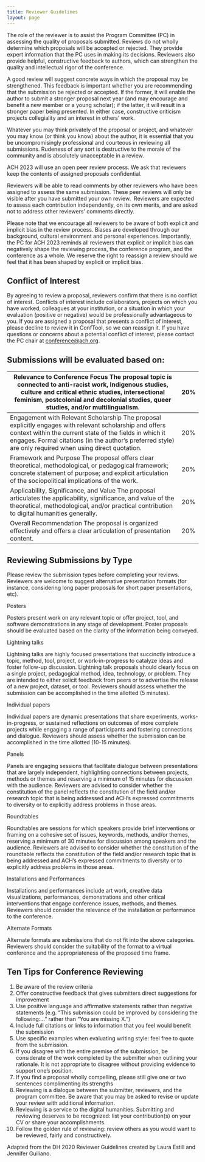 ```yaml
---
title: Reviewer Guidelines
layout: page
---
```

The role of the reviewer is to assist the Program Committee (PC) in assessing the quality of proposals submitted. Reviews do not wholly determine which proposals will be accepted or rejected. They provide expert information that the PC uses in making its decisions. Reviewers also provide helpful, constructive feedback to authors, which can strengthen the quality and intellectual rigor of the conference.

A good review will suggest concrete ways in which the proposal may be strengthened. This feedback is important whether you are recommending that the submission be rejected or accepted. If the former, it will enable the author to submit a stronger proposal next year (and may encourage and benefit a new member or a young scholar); if the latter, it will result in a stronger paper being presented. In either case, constructive criticism projects collegiality and an interest in others’ work.

Whatever you may think privately of the proposal or project, and whatever you may know (or think you know) about the author, it is essential that you be uncompromisingly professional and courteous in reviewing all submissions. Rudeness of any sort is destructive to the morale of the community and is absolutely unacceptable in a review.

ACH 2023 will use an open peer review process. We ask that reviewers keep the contents of assigned proposals confidential.

Reviewers will be able to read comments by other reviewers who have been assigned to assess the same submission. These peer reviews will only be visible after you have submitted your own review.  Reviewers are expected to assess each contribution independently, on its own merits, and are asked not to address other reviewers’ comments directly.

Please note that we encourage all reviewers to be aware of both explicit and implicit bias in the review process. Biases are developed through our background, cultural environment and personal experiences. Importantly, the PC for ACH 2023 reminds all reviewers that explicit or implicit bias can negatively shape the reviewing process, the conference program, and the conference as a whole. We reserve the right to reassign a review should we feel that it has been shaped by explicit or implicit bias.

## Conflict of Interest

By agreeing to review a proposal, reviewers confirm that there is no conflict of interest. Conflicts of interest include collaborators, projects on which you have worked, colleagues at your institution, or a situation in which your evaluation (positive or negative) would be professionally advantageous to you. If you are assigned a proposal that presents a conflict of interest, please decline to review it in ConfTool, so we can reassign it. If you have questions or concerns about a potential conflict of interest, please contact the PC chair at conference@ach.org.

## Submissions will be evaluated based on:

| Relevance to Conference Focus The proposal topic is connected to anti-racist work, Indigenous studies, culture and critical ethnic studies, intersectional feminism, postcolonial and decolonial studies, queer studies, and/or multilingualism.                                | 20% |
|------------------------------------------------------------------------------------------------------------------------------------------------------------------------------------------------|-----|
| Engagement with Relevant Scholarship The proposal explicitly engages with relevant scholarship and offers context within the current state of the fields in which it engages. Formal citations (in the author’s preferred style) are only required when using direct quotation. | 20% |
| Framework and Purpose The proposal offers clear theoretical, methodological, or pedagogical framework; concrete statement of purpose; and explicit articulation of the sociopolitical implications of the work.                                                                 | 20% |
| Applicability, Significance, and Value The proposal articulates the applicability, significance, and value of the theoretical, methodological, and/or practical contribution to digital humanities generally.                                                                   | 20% |
| Overall Recommendation The proposal is organized effectively and offers a clear articulation of presentation content.                                                                                                                                                           | 20% |



## Reviewing Submissions by Type

Please review the submission types before completing your reviews. Reviewers are welcome to suggest alternative presentation formats (for instance, considering long paper proposals for short paper presentations, etc).

Posters

Posters present work on any relevant topic or offer project, tool, and software demonstrations in any stage of development. Poster proposals should be evaluated based on the clarity of the information being conveyed.

Lightning talks

Lightning talks are highly focused presentations that succinctly introduce a topic, method, tool, project, or work-in-progress to catalyze ideas and foster follow-up discussion. Lightning talk proposals should clearly focus on a single project, pedagogical method, idea, technology, or problem. They are intended to either solicit feedback from peers or to advertise the release of a new project, dataset, or tool. Reviewers should assess whether the submission can be accomplished in the time allotted (5 minutes).

Individual papers

Individual papers are dynamic presentations that share experiments, works-in-progress, or sustained reflections on outcomes of more complete projects while engaging a range of participants and fostering connections and dialogue. Reviewers should assess whether the submission can be accomplished in the time allotted (10-15 minutes).

Panels

Panels are engaging sessions that facilitate dialogue between presentations that are largely independent, highlighting connections between projects, methods or themes and reserving a minimum of 15 minutes for discussion with the audience. Reviewers are advised to consider whether the constitution of the panel reflects the constitution of the field and/or research topic that is being addressed and ACH’s expressed commitments to diversity or to explicitly address problems in those areas. 

Roundtables

Roundtables are sessions for which speakers provide brief interventions or framing on a cohesive set of issues, keywords, methods, and/or themes, reserving a minimum of 30 minutes for discussion among speakers and the audience. Reviewers are advised to consider whether the constitution of the roundtable reflects the constitution of the field and/or research topic that is being addressed and ACH’s expressed commitments to diversity or to explicitly address problems in those areas. 

Installations and Performances

Installations and performances include art work, creative data visualizations, performances, demonstrations and other critical interventions that engage conference issues, methods, and themes. Reviewers should consider the relevance of the installation or performance to the conference.

Alternate Formats

Alternate formats are submissions that do not fit into the above categories. Reviewers should consider the suitability of the format to a virtual conference and the appropriateness of the proposed time frame.

## Ten Tips for Conference Reviewing

1. Be aware of the review criteria
2. Offer constructive feedback that gives submitters direct suggestions for improvement
3. Use positive language and affirmative statements rather than negative statements (e.g. “This submission could be improved by considering the following:…” rather than “You are missing X.”)
4. Include full citations or links to information that you feel would benefit the submission
5. Use specific examples when evaluating writing style: feel free to quote from the submission.
6. If you disagree with the entire premise of the submission, be considerate of the work completed by the submitter when outlining your rationale. It is not appropriate to disagree without providing evidence to support one’s position.
7. If you find a proposal wholly compelling, please still give one or two sentences complimenting its strengths
8. Reviewing is a dialogue between the submitter, reviewers, and the program committee. Be aware that you may be asked to revise or update your review with additional information.
9. Reviewing is a service to the digital humanities. Submitting and reviewing deserves to be recognized: list your contribution(s) on your CV or share your accomplishments.
10. Follow the golden rule of reviewing: review others as you would want to be reviewed, fairly and constructively.

Adapted from the DH 2020 Reviewer Guidelines created by Laura Estill and Jennifer Guiliano.